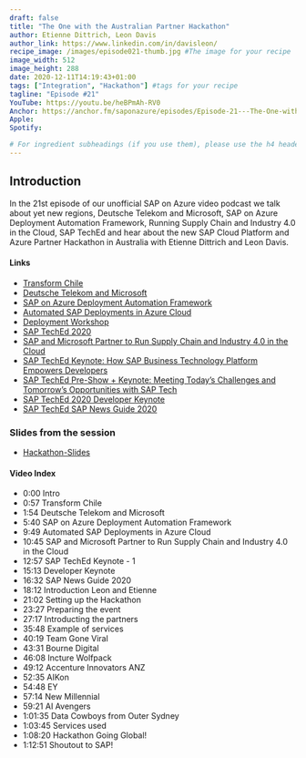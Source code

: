 ```yaml
---
draft: false
title: "The One with the Australian Partner Hackathon"
author: Etienne Dittrich, Leon Davis
author_link: https://www.linkedin.com/in/davisleon/
recipe_image: /images/episode021-thumb.jpg #The image for your recipe
image_width: 512
image_height: 288
date: 2020-12-11T14:19:43+01:00
tags: ["Integration", "Hackathon"] #tags for your recipe
tagline: "Episode #21"
YouTube: https://youtu.be/heBPmAh-RV0
Anchor: https://anchor.fm/saponazure/episodes/Episode-21---The-One-with-the-Australian-Partner-Hackathon-Etienne-Dittrich--Leon-Davis-enloum
Apple: 
Spotify:  

# For ingredient subheadings (if you use them), please use the h4 header.  For print view I have those elements targeted
---
```



## Introduction

In the 21st episode of our unofficial SAP on Azure video podcast we talk about yet new regions, Deutsche Telekom and Microsoft, SAP on Azure Deployment Automation Framework, Running Supply Chain and Industry 4.0 in the Cloud, SAP TechEd and hear about the new SAP Cloud Platform and Azure Partner Hackathon in Australia with Etienne Dittrich and Leon Davis.

#### Links

* [Transform Chile](https://news.microsoft.com/es-xl/microsoft-announces-transforma-chile-to-accelerate-growth-and-business-transformation-including-a-new-datacenter-region-skilling-commitment-for-up-to-180000-citizens-and-advisory/)
* [Deutsche Telekom and Microsoft ](https://news.microsoft.com/2020/12/09/deutsche-telekom-and-microsoft-redefine-partnership-to-deliver-high-performance-cloud-computing-experiences/)
* [SAP on Azure Deployment Automation Framework](https://techcommunity.microsoft.com/t5/running-sap-applications-on-the/announcing-preview-for-sap-on-azure-deployment-automation/ba-p/1964985)
* [Automated SAP Deployments in Azure Cloud](https://github.com/Azure/sap-hana/tree/beta/v2.3)
* [Deployment Workshop](https://github.com/Azure/sap-hana/blob/documentation/v2.3/documentation/SAP_Automation_on_Azure/Software_Documentation/Product_Documentation/User_Documentation/End_User/Workshops/standard/overview.md)
* [SAP TechEd 2020](https://pages.sapteched.com/sap/sapteched2020/index)
* [SAP and Microsoft Partner to Run Supply Chain and Industry 4.0 in the Cloud](https://news.sap.com/2020/12/sap-and-microsoft-supply-chain-industry-40-cloud/)
* [SAP TechEd Keynote: How SAP Business Technology Platform Empowers Developers](https://www.youtube.com/watch?v=wP0pL_Ps1dM)
* [SAP TechEd Pre-Show + Keynote: Meeting Today’s Challenges and Tomorrow’s Opportunities with SAP Tech](https://www.youtube.com/watch?v=9SIKRsrMQIA)
* [SAP TechEd 2020 Developer Keynote](https://github.com/SAP-samples/teched2020-developer-keynote)
* [SAP TechEd SAP News Guide 2020](https://www.sap.com/documents/2020/12/9ea0a307-c07d-0010-87a3-c30de2ffd8ff.html)

### Slides from the session
* [Hackathon-Slides <COMING SOON>](Presentations/)


#### Video Index

* 0:00 Intro
* 0:57 Transform Chile
* 1:54 Deutsche Telekom and Microsoft
* 5:40 SAP on Azure Deployment Automation Framework
* 9:49 Automated SAP Deployments in Azure Cloud
* 10:45 SAP and Microsoft Partner to Run Supply Chain and Industry 4.0 in the Cloud
* 12:57 SAP TechEd Keynote - 1
* 15:13 Developer Keynote
* 16:32 SAP News Guide 2020
* 18:12 Introduction Leon and Etienne
* 21:02 Setting up the Hackathon
* 23:27 Preparing the event
* 27:17 Introducting the partners
* 35:48 Example of services
* 40:19 Team Gone Viral
* 43:31 Bourne Digital
* 46:08 Incture Wolfpack
* 49:12 Accenture Innovators ANZ
* 52:35 AIKon
* 54:48 EY
* 57:14 New Millennial
* 59:21 AI Avengers
* 1:01:35 Data Cowboys from Outer Sydney
* 1:03:45 Services used
* 1:08:20 Hackathon Going Global!
* 1:12:51 Shoutout to SAP!
